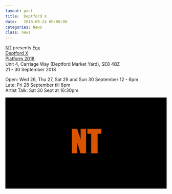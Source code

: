 ```yaml
---
layout: post
title:  Deptford X
date:   2018-09-24 00:00:00
categories: News
class: news
---
```

<a href="https://deptfordx.org/NT" target="_blank">NT</a> presents <a href="http://ntpresents.com/work/films/fox" target="_blank">Fox</a>  
<a href="https://deptfordx.org" target="_blank">Deptford X</a>  
<a href="https://deptfordx.org/Platform-2018-1" target="_blank">Platform 2018</a>  
Unit 4, Carriage Way (Deptford Market Yard), SE8 4BZ  
21 - 30 September 2018

Open: Wed 26, Thu 27, Sat 29 and Sun 30 September 12 - 6pm    
Late: Fri 28 September till 8pm  
Artist Talk: Sat 30 Sept at 16:30pm

![fox image](/assets_posts/NT_Deptford_X.gif)